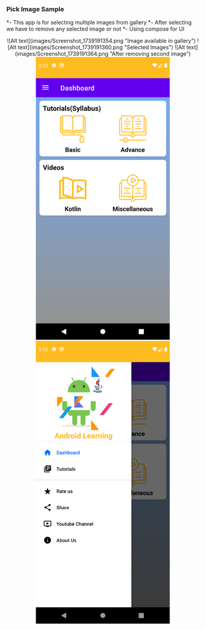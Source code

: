 
### Pick Image Sample

*- This app is for selecting multiple images from gallery
*- After selecting we have to remove any selected image or not
*- Using compose for UI 


<p align="center">
![Alt text](images/Screenshot_1739191354.png "Image available in gallery")
![Alt text](images/Screenshot_1739191360.png "Selected Images")
![Alt text](images/Screenshot_1739191364.png "After removing second image")
  <img src="https://github.com/Sharequesid/Sharequesid/blob/main/appimages/learning_one.png?raw=true" width="350" title="hover text">
  <img src="https://github.com/Sharequesid/Sharequesid/blob/main/appimages/learning_two.png?raw=true" width="350" alt="accessibility text">
</p>
